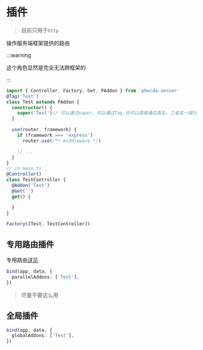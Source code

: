 # 插件
> 目前只用于`http`

操作服务端框架提供的路由

:::warning

 这个角色显然是完全无法跨框架的

:::



```ts
import { Controller, Factory, Get, PAddon } from 'phecda-server'
@Tag('Test')
class Test extends PAddon {
  constructor() {
    super('Test')// 可以通过super，可以通过Tag,也可以直接通过类名，三者其一就行
  }

  use(router, framework) {
    if (framework === 'express')
      router.use(/** middleware */)

    // ...
  }
}
// in main.ts
@Controller()
class TestController {
  @Addon('Test')
  @Get('')
  get() {

  }
}

Factory([Test, TestController])
```

## 专用路由插件
专用路由[详见](../advance/parallel-route.md)
```ts
bind(app, data, {
  parallelAddons: ['Test'],
})
```
> 尽量不要这么用

## 全局插件
```ts
bind(app, data, {
  globalAddons: ['Test'],
})
```

